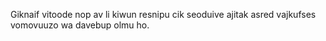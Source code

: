 Giknaif vitoode nop av li kiwun resnipu cik seoduive ajitak asred vajkufses vomovuuzo wa davebup olmu ho.
